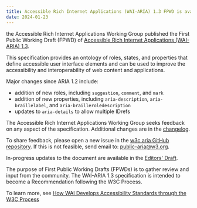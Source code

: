 ```yaml
---
title: Accessible Rich Internet Applications (WAI-ARIA) 1.3 FPWD is available for public comment"
date: 2024-01-23
---
```

the Accessible Rich Internet Applications Working 
Group published the First Public Working Draft (FPWD) of [Accessible Rich 
Internet Applications (WAI-ARIA) 1.3](https://www.w3.org/TR/2024/WD-wai-aria-1.3-20240123/).

This specification provides an ontology of roles, states, and properties that define accessible user interface elements and can be used to improve the accessibility and interoperability of web content and applications.

Major changes since ARIA 1.2 include:

* addition of new roles, including `suggestion`, `comment`, and `mark`
* addition of new properties, including `aria-description`, `aria-braillelabel`, and `aria-brailleroledescription`
* updates to `aria-details` to allow multiple IDrefs

The Accessible Rich Internet Applications Working Group seeks feedback on any aspect of the specification.  Additional changes are in the [changelog](https://www.w3.org/TR/2024/WD-wai-aria-1.3-20240123/#changelog).

To share feedback, please open a new issue in the [w3c aria 
GitHub repository](https://github.com/w3c/aria/issues/new).
If this is not feasible, send email to:
[public-aria@w3.org](mailto:public-aria@w3.org).

In-progress updates to the document are available in the [Editors' Draft](https://w3c.github.io/aria/).

The purpose of First Public Working Drafts (FPWDs) is to gather review and input from the community. The WAI-ARIA 1.3 specification is intended to become a Recommendation following the W3C Process.

To learn more, see [How WAI Develops Accessibility Standards through the W3C Process](https://www.w3.org/WAI/standards-guidelines/w3c-process/)
